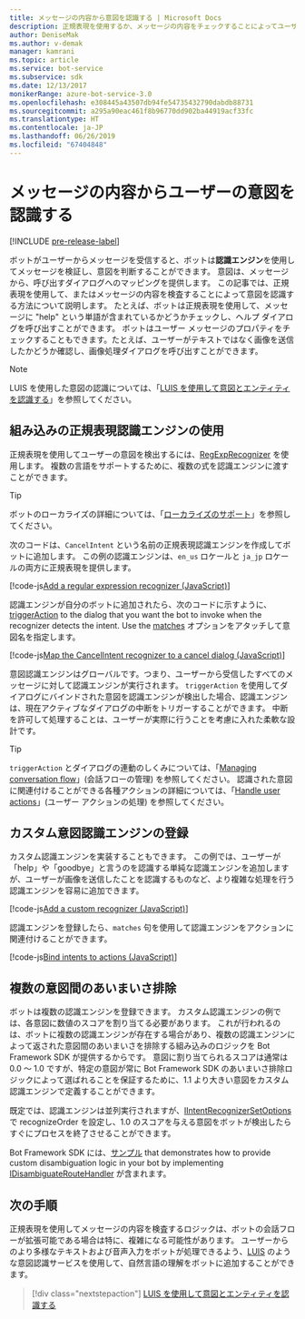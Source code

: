 ```yaml
---
title: メッセージの内容から意図を認識する | Microsoft Docs
description: 正規表現を使用するか、メッセージの内容をチェックすることによってユーザーの意図を認識する方法について説明します。
author: DeniseMak
ms.author: v-demak
manager: kamrani
ms.topic: article
ms.service: bot-service
ms.subservice: sdk
ms.date: 12/13/2017
monikerRange: azure-bot-service-3.0
ms.openlocfilehash: e308445a43507db94fe54735432790dabdb88731
ms.sourcegitcommit: a295a90eac461f8b96770dd902ba44919acf33fc
ms.translationtype: HT
ms.contentlocale: ja-JP
ms.lasthandoff: 06/26/2019
ms.locfileid: "67404848"
---
```

# <a name="recognize-user-intent-from-message-content"></a>メッセージの内容からユーザーの意図を認識する

[!INCLUDE [pre-release-label](../includes/pre-release-label-v3.md)]

ボットがユーザーからメッセージを受信すると、ボットは**認識エンジン**を使用してメッセージを検証し、意図を判断することができます。 意図は、メッセージから、呼び出すダイアログへのマッピングを提供します。 この記事では、正規表現を使用して、またはメッセージの内容を検査することによって意図を認識する方法について説明します。 たとえば、ボットは正規表現を使用して、メッセージに "help" という単語が含まれているかどうかチェックし、ヘルプ ダイアログを呼び出すことができます。 ボットはユーザー メッセージのプロパティをチェックすることもできます。たとえば、ユーザーがテキストではなく画像を送信したかどうか確認し、画像処理ダイアログを呼び出すことができます。 

> [!NOTE]
> LUIS を使用した意図の認識については、「[LUIS を使用して意図とエンティティを認識する](bot-builder-nodejs-recognize-intent-luis.md)」を参照してください。 


## <a name="use-the-built-in-regular-expression-recognizer"></a>組み込みの正規表現認識エンジンの使用
正規表現を使用してユーザーの意図を検出するには、[RegExpRecognizer][RegExpRecognizer] を使用します。 複数の言語をサポートするために、複数の式を認識エンジンに渡すことができます。 

> [!TIP]
> ボットのローカライズの詳細については、「[ローカライズのサポート](bot-builder-nodejs-localization.md)」を参照してください。

次のコードは、`CancelIntent` という名前の正規表現認識エンジンを作成してボットに追加します。 この例の認識エンジンは、`en_us` ロケールと `ja_jp` ロケールの両方に正規表現を提供します。 

[!code-js[Add a regular expression recognizer (JavaScript)](../includes/code/node-regex-recognizer.js#addRegexRecognizer)]

認識エンジンが自分のボットに追加されたら、次のコードに示すように、[triggerAction][triggerAction] to the dialog that you want the bot to invoke when the recognizer detects the intent. Use the [matches][matches] オプションをアタッチして意図名を指定します。

[!code-js[Map the CancelIntent recognizer to a cancel dialog (JavaScript)](../includes/code/node-regex-recognizer.js#bindCancelDialogToRegexRecognizer)]

意図認識エンジンはグローバルです。つまり、ユーザーから受信したすべてのメッセージに対して認識エンジンが実行されます。 `triggerAction` を使用してダイアログにバインドされた意図を認識エンジンが検出した場合、認識エンジンは、現在アクティブなダイアログの中断をトリガーすることができます。 中断を許可して処理することは、ユーザーが実際に行うことを考慮に入れた柔軟な設計です。

> [!TIP] 
> `triggerAction` とダイアログの連動のしくみについては、「[Managing conversation flow](bot-builder-nodejs-manage-conversation-flow.md)」(会話フローの管理) を参照してください。 認識された意図に関連付けることができる各種アクションの詳細については、「[Handle user actions](bot-builder-nodejs-dialog-actions.md)」(ユーザー アクションの処理) を参照してください。

## <a name="register-a-custom-intent-recognizer"></a>カスタム意図認識エンジンの登録
カスタム認識エンジンを実装することもできます。 この例では、ユーザーが「help」や「goodbye」と言うのを認識する単純な認識エンジンを追加しますが、ユーザーが画像を送信したことを認識するものなど、より複雑な処理を行う認識エンジンを容易に追加できます。 


[!code-js[Add a custom recognizer (JavaScript)](../includes/code/node-howto-recognize-intent.js#addCustomRecognizer)]

認識エンジンを登録したら、`matches` 句を使用して認識エンジンをアクションに関連付けることができます。

[!code-js[Bind intents to actions (JavaScript)](../includes/code/node-howto-recognize-intent.js#bindIntentsToActions)]

## <a name="disambiguate-between-multiple-intents"></a>複数の意図間のあいまいさ排除

ボットは複数の認識エンジンを登録できます。 カスタム認識エンジンの例では、各意図に数値のスコアを割り当てる必要があります。 これが行われるのは、ボットに複数の認識エンジンが存在する場合があり、複数の認識エンジンによって返された意図間のあいまいさを排除する組み込みのロジックを Bot Framework SDK が提供するからです。 意図に割り当てられるスコアは通常は 0.0 ～ 1.0 ですが、特定の意図が常に Bot Framework SDK のあいまいさ排除ロジックによって選ばれることを保証するために、1.1 より大きい意図をカスタム認識エンジンで定義することができます。 

既定では、認識エンジンは並列実行されますが、[IIntentRecognizerSetOptions][IntentRecognizerSetOptions] で recognizeOrder を設定し、1.0 のスコアを与える意図をボットが検出したらすぐにプロセスを終了させることができます。

Bot Framework SDK には、[サンプル][DisambiguationSample] that demonstrates how to provide custom disambiguation logic in your bot by implementing [IDisambiguateRouteHandler][IDisambiguateRouteHandler] が含まれます。

## <a name="next-steps"></a>次の手順
正規表現を使用してメッセージの内容を検査するロジックは、ボットの会話フローが拡張可能である場合は特に、複雑になる可能性があります。 ユーザーからのより多様なテキストおよび音声入力をボットが処理できるよう、[LUIS][LUIS] のような意図認識サービスを使用して、自然言語の理解をボットに追加することができます。

> [!div class="nextstepaction"]
> [LUIS を使用して意図とエンティティを認識する](bot-builder-nodejs-recognize-intent-luis.md)


[LUIS]: https://www.luis.ai/

[triggerAction]: https://docs.botframework.com/node/builder/chat-reference/classes/_botbuilder_d_.dialog.html#triggeraction

[matches]: https://docs.botframework.com/node/builder/chat-reference/interfaces/_botbuilder_d_.itriggeractionoptions.html#matches

[node-js-bot-how-to]: bot-builder-nodejs-recognize-intent-luis.md

[LUISAzureDocs]: /azure/cognitive-services/LUIS/Home

[IMessage]: http://docs.botframework.com/node/builder/chat-reference/interfaces/_botbuilder_d_.imessage

[IntentRecognizerSetOptions]: https://docs.botframework.com/node/builder/chat-reference/interfaces/_botbuilder_d_.iintentrecognizersetoptions.html

[LuisRecognizer]: https://docs.botframework.com/node/builder/chat-reference/classes/_botbuilder_d_.luisrecognizer

[LUISSample]: https://aka.ms/v3-js-luisSample

[LUISConcepts]: https://docs.botframework.com/node/builder/guides/understanding-natural-language/

[DisambiguationSample]: https://aka.ms/v3-js-onDisambiguateRoute

[IDisambiguateRouteHandler]: https://docs.botframework.com/node/builder/chat-reference/interfaces/_botbuilder_d_.idisambiguateroutehandler.html

[RegExpRecognizer]: https://docs.botframework.com/node/builder/chat-reference/classes/_botbuilder_d_.regexprecognizer.html

[AlarmBot]: https://aka.ms/v3-js-luisSample
